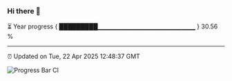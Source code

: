 ### Hi there 👋

⏳ Year progress { █████████▁▁▁▁▁▁▁▁▁▁▁▁▁▁▁▁▁▁▁▁▁ } 30.56 %

---

⏰ Updated on Tue, 22 Apr 2025 12:48:37 GMT

![Progress Bar CI](https://github.com/ZhaoGui/ZhaoGui/workflows/Progress%20Bar%20CI/badge.svg)
